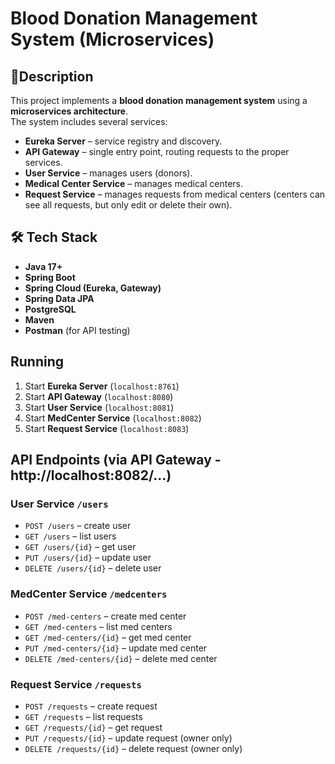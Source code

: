 # Blood Donation Management System (Microservices)

## 📌Description
This project implements a **blood donation management system** using a **microservices architecture**.  
The system includes several services:
- **Eureka Server** – service registry and discovery.
- **API Gateway** – single entry point, routing requests to the proper services.
- **User Service** – manages users (donors).
- **Medical Center Service** – manages medical centers.
- **Request Service** – manages requests from medical centers (centers can see all requests, but only edit or delete their own).

## 🛠 Tech Stack
- **Java 17+**
- **Spring Boot**
- **Spring Cloud (Eureka, Gateway)**
- **Spring Data JPA**
- **PostgreSQL**
- **Maven**
- **Postman** (for API testing)
  
## Running
1. Start **Eureka Server** (`localhost:8761`)  
2. Start **API Gateway** (`localhost:8080`)  
3. Start **User Service** (`localhost:8081`)  
4. Start **MedCenter Service** (`localhost:8082`)  
5. Start **Request Service** (`localhost:8083`)

## API Endpoints (via API Gateway - http://localhost:8082/...)

### User Service `/users`
- `POST /users` – create user  
- `GET /users` – list users  
- `GET /users/{id}` – get user  
- `PUT /users/{id}` – update user  
- `DELETE /users/{id}` – delete user  

### MedCenter Service `/medcenters`
- `POST /med-centers` – create med center  
- `GET /med-centers` – list med centers  
- `GET /med-centers/{id}` – get med center  
- `PUT /med-centers/{id}` – update med center  
- `DELETE /med-centers/{id}` – delete med center  

### Request Service `/requests`
- `POST /requests` – create request  
- `GET /requests` – list requests  
- `GET /requests/{id}` – get request  
- `PUT /requests/{id}` – update request (owner only)  
- `DELETE /requests/{id}` – delete request (owner only)  

